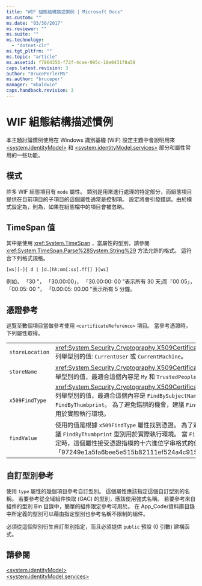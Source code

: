 ```yaml
---
title: "WIF 組態結構描述慣例 | Microsoft Docs"
ms.custom: ""
ms.date: "03/30/2017"
ms.reviewer: ""
ms.suite: ""
ms.technology: 
  - "dotnet-clr"
ms.tgt_pltfrm: ""
ms.topic: "article"
ms.assetid: f7864356-f72f-4cae-995c-18e0431f8a58
caps.latest.revision: 3
author: "BrucePerlerMS"
ms.author: "bruceper"
manager: "mbaldwin"
caps.handback.revision: 3
---
```

# WIF 組態結構描述慣例
本主題討論慣例使用在 Windows 識別基礎 \(WIF\) 設定主題中會說明用來 [\<system.identityModel\>](../../../docs/framework/configure-apps/file-schema/windows-identity-foundation/system-identitymodel.md) 和 [\<system.identityModel.services\>](../../../docs/framework/configure-apps/file-schema/windows-identity-foundation/system-identitymodel-services.md) 部分和屬性常用的一些功能。  
  
<a name="BKMK_Modes"></a>   
## 模式  
 許多 WIF 組態項目有 `mode` 屬性。  類別是用來進行處理的特定部分，而組態項目提供在目前項目的子項目的這個屬性通常是控制項。  設定將會引發錯誤。由於模式設定為，則為，如果在組態檔中的項目會被忽略。  
  
<a name="BKMK_TimespanValues"></a>   
## TimeSpan 值  
 其中是使用 <xref:System.TimeSpan> ，當屬性的型別，請參閱 <xref:System.TimeSpan.Parse%28System.String%29> 方法允許的格式。  這符合下列格式規格。  
  
```  
[ws][-]{ d | [d.]hh:mm[:ss[.ff]] }[ws]  
```  
  
 例如， 「30 "， 「30.00:00」， 「30.00:00: 00 "表示所有 30 天;而「00:05」， 「00:05: 00 "， 「0.00:05: 00.00 "表示所有 5 分鐘。  
  
<a name="BKMK_CertificateReferences"></a>   
## 憑證參考  
 巡覽至數個項目當做參考使用 `<certificateReference>` 項目。  當參考憑證時，下列屬性取得。  
  
|||  
|-|-|  
|`storeLocation`|<xref:System.Security.Cryptography.X509Certificates.StoreLocation> 列舉型別的值: `CurrentUser` 或 `CurrentMachine`。|  
|`storeName`|<xref:System.Security.Cryptography.X509Certificates.StoreName> 列舉型別的值，最適合這個內容是 `My` 和 `TrustedPeople`。|  
|`x509FindType`|<xref:System.Security.Cryptography.X509Certificates.X509FindType> 列舉型別的值，最適合這個內容是 `FindBySubjectName` 和 `FindByThumbprint`。  為了避免錯誤的機會，建議 `FindByThumbprint` 型別用於實際執行環境。|  
|`findValue`|使用的值是根據 `x509FindType` 屬性找到憑證。  為了避免錯誤的機會，建議 `FindByThumbprint` 型別用於實際執行環境。  當 `FindByThumbPrint` 指定時，這個屬性接受憑證指模的十六進位字串格式的值;例如， 「97249e1a5fa6bee5e515b82111ef524a4c91583f」。|  
  
<a name="BKMK_CustomTypeReferences"></a>   
## 自訂型別參考  
 使用 `type` 屬性的幾個項目參考自訂型別。  這個屬性應該指定這個自訂型別的名稱。  若要參考從全域組件快取 \(GAC\) 的型別，應該使用強式名稱。  若要參考來自組件的型別 Bin 目錄中，簡單的組件限定參考可用於。  在 App\_Code\/資料庫目錄中所定義的型別可以藉由指定型別也參考名稱不限制的組件。  
  
 必須從這個型別衍生自訂型別指定，而且必須提供 `public` 預設 \(0 引數\) 建構函式。  
  
## 請參閱  
 [\<system.identityModel\>](../../../docs/framework/configure-apps/file-schema/windows-identity-foundation/system-identitymodel.md)   
 [\<system.identityModel.services\>](../../../docs/framework/configure-apps/file-schema/windows-identity-foundation/system-identitymodel-services.md)